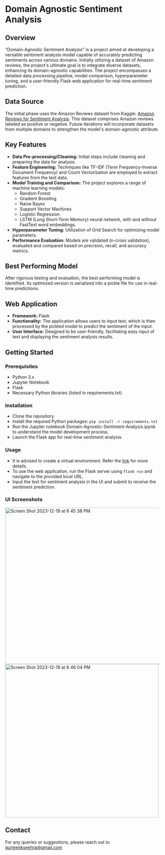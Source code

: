 # Domain Agnostic Sentiment Analysis
## Overview
"Domain-Agnostic Sentiment Analysis" is a project aimed at developing a versatile sentiment analysis model capable of accurately predicting sentiments across various domains. Initially utilizing a dataset of Amazon reviews, the project's ultimate goal is to integrate diverse datasets, enhancing its domain-agnostic capabilities. The project encompasses a detailed data processing pipeline, model comparison, hyperparameter tuning, and a user-friendly Flask web application for real-time sentiment prediction.
## Data Source
The initial phase uses the Amazon Reviews dataset from Kaggle: [Amazon Reviews for Sentiment Analysis](https://www.kaggle.com/datasets/bittlingmayer/amazonreviews). This dataset comprises Amazon reviews labeled as positive or negative. Future iterations will incorporate datasets from multiple domains to strengthen the model's domain-agnostic attribute.
## Key Features
- **Data Pre-processing/Cleaning:** Initial steps include cleaning and preparing the data for analysis.
- **Feature Engineering:** Techniques like TF-IDF (Term Frequency-Inverse Document Frequency) and Count Vectorization are employed to extract features from the text data.
- **Model Training and Comparison:** The project explores a range of machine learning models:
  - Random Forest
  - Gradient Boosting
  - Naive Bayes
  - Support Vector Machines
  - Logistic Regression
  - LSTM (Long Short-Term Memory) neural network, with and without FastText word embeddings.
- **Hyperparameter Tuning:** Utilization of Grid Search for optimizing model parameters.
- **Performance Evaluation:** Models are validated (n-cross validation), evaluated and compared based on precision, recall, and accuracy metrics.
## Best Performing Model
After rigorous testing and evaluation, the best performing model is identified. Its optimized version is serialized into a pickle file for use in real-time predictions.
## Web Application
- **Framework:** Flask
- **Functionality:** The application allows users to input text, which is then processed by the pickled model to predict the sentiment of the input.
- **User Interface:** Designed to be user-friendly, facilitating easy input of text and displaying the sentiment analysis results.
## Getting Started
### Prerequisites
- Python 3.x
- Jupyter Notebook
- Flask
- Necessary Python libraries (listed in requirements.txt)
### Installation
- Clone the repository.
- Install the required Python packages: `pip install -r requirements.txt`
- Run the Jupyter notebook Domain-Agnostic-Sentiment-Analysis.ipynb to understand the model development process.
- Launch the Flask app for real-time sentiment analysis.
### Usage
- It is advised to create a virtual environment. Refer the [link](https://docs.python.org/3/library/venv.html) for more details.
- To use the web application, run the Flask server using `flask run` and navigate to the provided local URL.
- Input the text for sentiment analysis in the UI and submit to receive the sentiment prediction.
### UI Screenshots
<img width="508" alt="Screen Shot 2023-12-19 at 6 45 38 PM" src="https://github.com/gkseehra/Domain-Agnostic-Sentiment-Analysis/assets/35463826/66775f47-c5ce-467e-9054-0abbb6c30d54">
<img width="498" alt="Screen Shot 2023-12-19 at 6 46 04 PM" src="https://github.com/gkseehra/Domain-Agnostic-Sentiment-Analysis/assets/35463826/388ffc6f-92e0-4d60-84e4-fce7c115f25e">

## Contact
For any queries or suggestions, please reach out to gurleenkseehra@gmail.com
